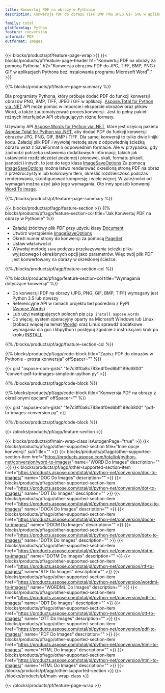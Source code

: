 ```yaml
---
title: Konwertuj PDF na obrazy w Pythonie
description: Konwersja PDF do obrazu TIFF BMP PNG JPEG GIF SVG w aplikacjach Pythona bez użycia programu Microsoft Word 

family: total
platformtag: Python
feature: conversion
informat: PDF
outformat: Images
---
```

{{< blocks/products/pf/feature-page-wrap >}}
{{< blocks/products/pf/feature-page-header h1="Konwertuj PDF na obrazy za pomocą Pythona" h2="Konwersja obrazów PDF do JPG, TIFF, BMP, PNG i GIF w aplikacjach Pythona bez instalowania programu Microsoft Word<sup>&reg;</sup>." >}}

{{% blocks/products/pf/feature-page-summary %}}

Dla programisty Pythona, który próbuje dodać PDF do funkcji konwersji obrazów PNG, BMP, TIFF, JPEG i GIF w aplikacji. [Aspose.Total for Python via .NET](https://products.aspose.com/total/python-net/) API może pomóc w imporcie i eksporcie obrazów oraz plików Word, a także zautomatyzować proces konwersji. Jest to pełny pakiet różnych interfejsów API obsługujących różne formaty. 

Używamy API [Aspose.Words for Python via .NET](https://products.aspose.com/words/python-net/), które jest częścią pakietu [Aspose.Total for Python via .NET](https://products.aspose.com/total/python-net/), aby dodać PDF do funkcji konwersji obrazów JPG, PNG, GIF, BMP i TIFF. Dla samej konwersji to tylko dwie linijki kodu. Załaduj plik PDF i wywołaj metodę save z odpowiednią ścieżką obrazu wraz z SaveFormat o odpowiednim formacie. Ale w przypadku, gdy zachodzi potrzeba ustawienia dodatkowych informacji, takich jak ustawienie rozdzielczości poziomej i pionowej, skali, formatu pikseli, jasności i innych, to jest do tego klasa [ImageSaveOptions](https://reference.aspose.com/words/python-net/aspose.words.saving/imagesaveoptions/) Za pomocą [ImageSaveOptions](https://reference.aspose.com/words/python-net/aspose.words.saving/imagesaveoptions/) można łatwo renderować określoną stronę PDF na obraz z przezroczystym lub kolorowym tłem, określić rozdzielczość podczas renderowania, skonfigurować kompresję i wiele więcej. W zależności od wymagań można użyć jako jego wymagania, Oto inny sposób konwersji [Word To Image](https://products.aspose.com/words/python-net/conversion/word-to-image/).

{{% /blocks/products/pf/feature-page-summary %}}

{{< blocks/products/pf/agp/feature-section >}}
{{% blocks/products/pf/agp/feature-section-col title="Jak Konwertuj PDF na obrazy w Pythonie" %}}
- Załaduj źródłowy plik PDF przy użyciu klasy [Document](https://reference.aspose.com/words/python-net/aspose.words/document/)
- Utwórz wystąpienie [ImageSaveOptions](https://reference.aspose.com/words/python-net/aspose.words.saving/imagesaveoptions/)
- Określ numer strony do konwersji za pomocą [PageSet](https://reference.aspose.com/words/python-net/aspose.words.saving/pageset/)
- Ustaw właściwości
- Wywołaj metodę `save` podczas przekazywania ścieżki pliku wyjściowego i określonych opcji jako parametrów. Więc twój plik PDF jest konwertowany na obrazy w określonej ścieżce.

{{% /blocks/products/pf/agp/feature-section-col %}}

{{% blocks/products/pf/agp/feature-section-col title="Wymagania dotyczące konwersji" %}}

- Do konwersji PDF na obrazy (JPG, PNG, GIF, BMP, TIFF) wymagany jest Python 3.5 lub nowszy
- Referencyjne API w ramach projektu bezpośrednio z PyPI ([Aspose.Words](https://pypi.org/project/aspose-words/))
- Lub użyj następujących poleceń pip ```pip install aspose.words```
- Co więcej, system operacyjny oparty na Microsoft Windows lub Linux (zobacz więcej na temat [Words](https://docs.aspose.com/words/python-net/system-requirements/)) oraz Linux sprawdź dodatkowe wymagania dla gcc i libpython i postępuj zgodnie z instrukcjami krok po kroku [INSTALL](https://docs.aspose.com/words/python-net/installation/)
 

{{% /blocks/products/pf/agp/feature-section-col %}}

{{% blocks/products/pf/agp/code-block title="Zapisz PDF do obrazów w Pythonie - prosta konwersja" offSpacer="" %}}

{{< gist "aspose-com-gists" "fe7c3ff0a8c783e4f0ed6bff199c6800" "convert-pdf-to-images-simple-in-python.py" >}}

{{% /blocks/products/pf/agp/code-block %}}

{{% blocks/products/pf/agp/code-block title="Konwersja PDF na obrazy z określonymi opcjami" offSpacer="" %}}

{{< gist "aspose-com-gists" "fe7c3ff0a8c783e4f0ed6bff199c6800" "pdf-to-images-conversion.py" >}}

{{% /blocks/products/pf/agp/code-block %}}

{{< /blocks/products/pf/agp/feature-section >}}

{{< blocks/products/pf/main-wrap-class isAutogenPage="true" >}}
{{< blocks/products/pf/agp/other-supported-section title="Inne opcje konwersji" subTitle="" >}}
{{< blocks/products/pf/agp/other-supported-section-item href="https://products.aspose.com/total/pl/python-net/conversion/word-to-images/" name="WORD Do Images" description="" >}}
{{< blocks/products/pf/agp/other-supported-section-item href="https://products.aspose.com/total/pl/python-net/conversion/doc-to-images/" name="DOC Do Images" description="" >}}
{{< blocks/products/pf/agp/other-supported-section-item href="https://products.aspose.com/total/pl/python-net/conversion/dot-to-images/" name="DOT Do Images" description="" >}}
{{< blocks/products/pf/agp/other-supported-section-item href="https://products.aspose.com/total/pl/python-net/conversion/docx-to-images/" name="DOCX Do Images" description="" >}}
{{< blocks/products/pf/agp/other-supported-section-item href="https://products.aspose.com/total/pl/python-net/conversion/docm-to-images/" name="DOCM Do Images" description="" >}}
{{< blocks/products/pf/agp/other-supported-section-item href="https://products.aspose.com/total/pl/python-net/conversion/dotx-to-images/" name="DOTX Do Images" description="" >}}
{{< blocks/products/pf/agp/other-supported-section-item href="https://products.aspose.com/total/pl/python-net/conversion/dotm-to-images/" name="DOTM Do Images" description="" >}}
{{< blocks/products/pf/agp/other-supported-section-item href="https://products.aspose.com/total/pl/python-net/conversion/rtf-to-images/" name="RTF Do Images" description="" >}}
{{< blocks/products/pf/agp/other-supported-section-item href="https://products.aspose.com/total/pl/python-net/conversion/wordml-to-images/" name="WORDML Do Images" description="" >}}
{{< blocks/products/pf/agp/other-supported-section-item href="https://products.aspose.com/total/pl/python-net/conversion/odt-to-images/" name="ODT Do Images" description="" >}}
{{< blocks/products/pf/agp/other-supported-section-item href="https://products.aspose.com/total/pl/python-net/conversion/ott-to-images/" name="OTT Do Images" description="" >}}
{{< blocks/products/pf/agp/other-supported-section-item href="https://products.aspose.com/total/pl/python-net/conversion/pdf-to-images/" name="PDF Do Images" description="" >}}
{{< blocks/products/pf/agp/other-supported-section-item href="https://products.aspose.com/total/pl/python-net/conversion/html-to-images/" name="HTML Do Images" description="" >}}
{{< blocks/products/pf/agp/other-supported-section-item href="https://products.aspose.com/total/pl/python-net/conversion/html-to-images/" name="HTML Do Images" description="" >}}
{{< /blocks/products/pf/agp/other-supported-section >}}
{{< /blocks/products/pf/main-wrap-class >}}

{{< /blocks/products/pf/feature-page-wrap >}}
